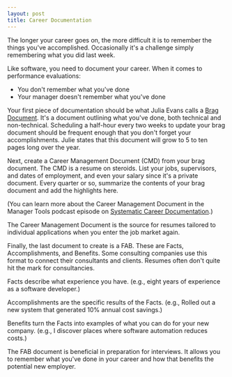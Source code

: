 ```yaml
---
layout: post
title: Career Documentation
---
```

The longer your career goes on, the more difficult it is to remember the things you've accomplished. Occasionally it's a challenge simply remembering what you did last week.

Like software, you need to document your career. When it comes to performance evaluations:

* You don't remember what you've done
* Your manager doesn't remember what you've done

Your first piece of documentation should be what Julia Evans calls a [Brag Document](https://jvns.ca/blog/brag-documents/). It's a document outlining what you've done, both technical and non-technical. Scheduling a half-hour every two weeks to update your brag document should be frequent enough that you don't forget your accomplishments. Julie states that this document will grow to 5 to ten pages long over the year.

Next, create a Career Management Document (CMD) from your brag document. The CMD is a resume on steroids. List your jobs, supervisors, and dates of employment, and even your salary since it's a private document. Every quarter or so, summarize the contents of your brag document and add the highlights here.

(You can learn more about the Career Management Document in the Manager Tools podcast episode on [Systematic Career Documentation](https://www.manager-tools.com/2010/06/systematic-career-documentation-part-1-hall-fame-guidance#).)

The Career Management Document is the source for resumes tailored to individual applications when you enter the job market again.

Finally, the last document to create is a FAB. These are Facts, Accomplishments, and Benefits. Some consulting companies use this format to connect their consultants and clients. Resumes often don't quite hit the mark for consultancies.

Facts describe what experience you have. (e.g., eight years of experience as a software developer.)

Accomplishments are the specific results of the Facts. (e.g., Rolled out a new system that generated 10% annual cost savings.)

Benefits turn the Facts into examples of what you can do for your new company. (e.g., I discover places where software automation reduces costs.)

The FAB document is beneficial in preparation for interviews. It allows you to remember what you've done in your career and how that benefits the potential new employer.
